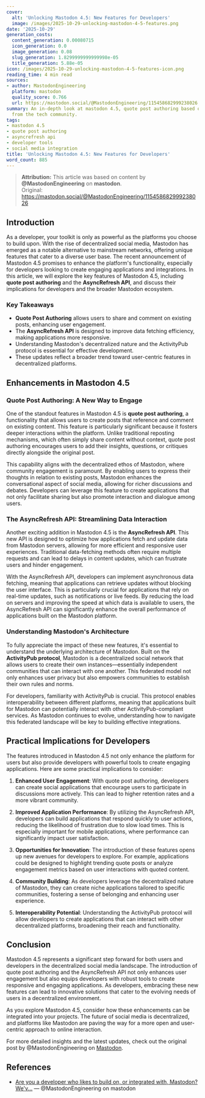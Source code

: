 ```yaml
---
cover:
  alt: 'Unlocking Mastodon 4.5: New Features for Developers'
  image: /images/2025-10-29-unlocking-mastodon-4-5-features.png
date: '2025-10-29'
generation_costs:
  content_generation: 0.00080715
  icon_generation: 0.0
  image_generation: 0.08
  slug_generation: 1.8299999999999998e-05
  title_generation: 5.88e-05
icon: /images/2025-10-29-unlocking-mastodon-4-5-features-icon.png
reading_time: 4 min read
sources:
- author: MastodonEngineering
  platform: mastodon
  quality_score: 0.766
  url: https://mastodon.social/@MastodonEngineering/115458682999238026
summary: An in-depth look at mastodon 4.5, quote post authoring based on insights
  from the tech community.
tags:
- mastodon 4.5
- quote post authoring
- asyncrefresh api
- developer tools
- social media integration
title: 'Unlocking Mastodon 4.5: New Features for Developers'
word_count: 885
---
```


> **Attribution:** This article was based on content by **@MastodonEngineering** on **mastodon**.  
> Original: https://mastodon.social/@MastodonEngineering/115458682999238026

## Introduction

As a developer, your toolkit is only as powerful as the platforms you choose to build upon. With the rise of decentralized social media, Mastodon has emerged as a notable alternative to mainstream networks, offering unique features that cater to a diverse user base. The recent announcement of Mastodon 4.5 promises to enhance the platform's functionality, especially for developers looking to create engaging applications and integrations. In this article, we will explore the key features of Mastodon 4.5, including **quote post authoring** and the **AsyncRefresh API**, and discuss their implications for developers and the broader Mastodon ecosystem.

### Key Takeaways
- **Quote Post Authoring** allows users to share and comment on existing posts, enhancing user engagement.
- The **AsyncRefresh API** is designed to improve data fetching efficiency, making applications more responsive.
- Understanding Mastodon's decentralized nature and the ActivityPub protocol is essential for effective development.
- These updates reflect a broader trend toward user-centric features in decentralized platforms.

## Enhancements in Mastodon 4.5

### Quote Post Authoring: A New Way to Engage

One of the standout features in Mastodon 4.5 is **quote post authoring**, a functionality that allows users to create posts that reference and comment on existing content. This feature is particularly significant because it fosters deeper interactions within the platform. Unlike traditional reposting mechanisms, which often simply share content without context, quote post authoring encourages users to add their insights, questions, or critiques directly alongside the original post.

This capability aligns with the decentralized ethos of Mastodon, where community engagement is paramount. By enabling users to express their thoughts in relation to existing posts, Mastodon enhances the conversational aspect of social media, allowing for richer discussions and debates. Developers can leverage this feature to create applications that not only facilitate sharing but also promote interaction and dialogue among users.

### The AsyncRefresh API: Streamlining Data Interaction

Another exciting addition in Mastodon 4.5 is the **AsyncRefresh API**. This new API is designed to optimize how applications fetch and update data from Mastodon servers, allowing for more efficient and responsive user experiences. Traditional data-fetching methods often require multiple requests and can lead to delays in content updates, which can frustrate users and hinder engagement.

With the AsyncRefresh API, developers can implement asynchronous data fetching, meaning that applications can retrieve updates without blocking the user interface. This is particularly crucial for applications that rely on real-time updates, such as notifications or live feeds. By reducing the load on servers and improving the speed at which data is available to users, the AsyncRefresh API can significantly enhance the overall performance of applications built on the Mastodon platform.

### Understanding Mastodon's Architecture

To fully appreciate the impact of these new features, it's essential to understand the underlying architecture of Mastodon. Built on the **ActivityPub protocol**, Mastodon is a decentralized social network that allows users to create their own instances—essentially independent communities that can interact with one another. This federated model not only enhances user privacy but also empowers communities to establish their own rules and norms.

For developers, familiarity with ActivityPub is crucial. This protocol enables interoperability between different platforms, meaning that applications built for Mastodon can potentially interact with other ActivityPub-compliant services. As Mastodon continues to evolve, understanding how to navigate this federated landscape will be key to building effective integrations.

## Practical Implications for Developers

The features introduced in Mastodon 4.5 not only enhance the platform for users but also provide developers with powerful tools to create engaging applications. Here are some practical implications to consider:

1. **Enhanced User Engagement**: With quote post authoring, developers can create social applications that encourage users to participate in discussions more actively. This can lead to higher retention rates and a more vibrant community.

2. **Improved Application Performance**: By utilizing the AsyncRefresh API, developers can build applications that respond quickly to user actions, reducing the likelihood of frustration due to slow load times. This is especially important for mobile applications, where performance can significantly impact user satisfaction.

3. **Opportunities for Innovation**: The introduction of these features opens up new avenues for developers to explore. For example, applications could be designed to highlight trending quote posts or analyze engagement metrics based on user interactions with quoted content.

4. **Community Building**: As developers leverage the decentralized nature of Mastodon, they can create niche applications tailored to specific communities, fostering a sense of belonging and enhancing user experience.

5. **Interoperability Potential**: Understanding the ActivityPub protocol will allow developers to create applications that can interact with other decentralized platforms, broadening their reach and functionality.

## Conclusion

Mastodon 4.5 represents a significant step forward for both users and developers in the decentralized social media landscape. The introduction of quote post authoring and the AsyncRefresh API not only enhances user engagement but also equips developers with robust tools to create responsive and engaging applications. As developers, embracing these new features can lead to innovative solutions that cater to the evolving needs of users in a decentralized environment.

As you explore Mastodon 4.5, consider how these enhancements can be integrated into your projects. The future of social media is decentralized, and platforms like Mastodon are paving the way for a more open and user-centric approach to online interaction.

For more detailed insights and the latest updates, check out the original post by @MastodonEngineering on [Mastodon](https://mastodon.social/@MastodonEngineering/115458682999238026).

## References

- [Are you a developer who likes to build on, or integrated with, Mastodon? We'v...](https://mastodon.social/@MastodonEngineering/115458682999238026) — @MastodonEngineering on mastodon
